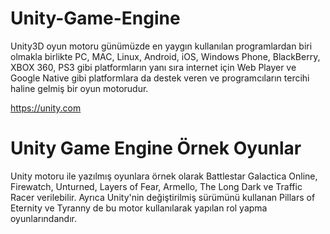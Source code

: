 # Unity-Game-Engine
  Unity3D oyun motoru günümüzde en yaygın kullanılan programlardan biri olmakla birlikte PC, MAC, Linux, Android, iOS, Windows Phone,       BlackBerry, XBOX 360, PS3 gibi platformların yanı sıra internet için Web Player ve Google Native gibi platformlara da destek veren ve     programcıların tercihi haline gelmiş bir oyun motorudur.
  
  https://unity.com

# Unity Game Engine Örnek Oyunlar
  Unity motoru ile yazılmış oyunlara örnek olarak Battlestar Galactica Online, Firewatch, Unturned, Layers of Fear, Armello, The Long Dark   ve Traffic Racer verilebilir. Ayrıca Unity'nin değiştirilmiş sürümünü kullanan Pillars of Eternity ve Tyranny de bu motor kullanılarak     yapılan rol yapma oyunlarındandır.

